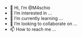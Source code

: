 - 👋 Hi, I’m @M4schio
- 👀 I’m interested in ...
- 🌱 I’m currently learning ...
- 💞️ I’m looking to collaborate on ...
- 📫 How to reach me ...

<!---
M4schio/M4schio is a ✨ special ✨ repository because its `README.md` (this file) appears on your GitHub profile.
You can click the Preview link to take a look at your changes.
--->
